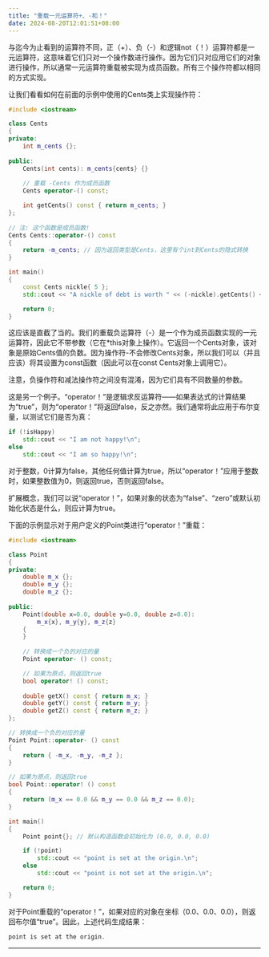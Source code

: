 ```yaml
---
title: "重载一元运算符+、-和！"
date: 2024-08-20T12:01:51+08:00
---
```


与迄今为止看到的运算符不同，正（+）、负（-）和逻辑not（！）运算符都是一元运算符，这意味着它们只对一个操作数进行操作。因为它们只对应用它们的对象进行操作，所以通常一元运算符重载被实现为成员函数。所有三个操作符都以相同的方式实现。

让我们看看如何在前面的示例中使用的Cents类上实现操作符：

```C++
#include <iostream>

class Cents
{
private:
    int m_cents {};
 
public:
    Cents(int cents): m_cents{cents} {}
 
    // 重载 -Cents 作为成员函数
    Cents operator-() const;

    int getCents() const { return m_cents; }
};
 
// 注: 这个函数是成员函数!
Cents Cents::operator-() const
{
    return -m_cents; // 因为返回类型是Cents，这里有个int到Cents的隐式转换
}

int main()
{
    const Cents nickle{ 5 };
    std::cout << "A nickle of debt is worth " << (-nickle).getCents() << " cents\n";

    return 0;
}
```

这应该是直截了当的。我们的重载负运算符（-）是一个作为成员函数实现的一元运算符，因此它不带参数（它在*this对象上操作）。它返回一个Cents对象，该对象是原始Cents值的负数。因为操作符-不会修改Cents对象，所以我们可以（并且应该）将其设置为const函数（因此可以在const Cents对象上调用它）。

注意，负操作符和减法操作符之间没有混淆，因为它们具有不同数量的参数。

这是另一个例子。“operator！”是逻辑求反运算符——如果表达式的计算结果为“true”，则为“operator！”将返回false，反之亦然。我们通常将此应用于布尔变量，以测试它们是否为真：

```C++
if (!isHappy)
    std::cout << "I am not happy!\n";
else
    std::cout << "I am so happy!\n";
```

对于整数，0计算为false，其他任何值计算为true，所以“operator！”应用于整数时，如果整数值为0，则返回true，否则返回false。

扩展概念，我们可以说“operator！”，如果对象的状态为“false”、“zero”或默认初始化状态是什么，则应计算为true。

下面的示例显示对于用户定义的Point类进行“operator！”重载：

```C++
#include <iostream>

class Point
{
private:
    double m_x {};
    double m_y {};
    double m_z {};
 
public:
    Point(double x=0.0, double y=0.0, double z=0.0):
        m_x{x}, m_y{y}, m_z{z}
    {
    }
 
    // 转换成一个负的对应的量
    Point operator- () const;

    // 如果为原点，则返回true
    bool operator! () const;
 
    double getX() const { return m_x; }
    double getY() const { return m_y; }
    double getZ() const { return m_z; }
};

// 转换成一个负的对应的量
Point Point::operator- () const
{
    return { -m_x, -m_y, -m_z };
}

// 如果为原点，则返回true
bool Point::operator! () const
{
    return (m_x == 0.0 && m_y == 0.0 && m_z == 0.0);
}

int main()
{
    Point point{}; // 默认构造函数会初始化为 (0.0, 0.0, 0.0)

    if (!point)
        std::cout << "point is set at the origin.\n";
    else
        std::cout << "point is not set at the origin.\n";

    return 0;
}
```

对于Point重载的“operator！”，如果对应的对象在坐标（0.0、0.0、0.0），则返回布尔值“true”。因此，上述代码生成结果：

```C++
point is set at the origin.
```

***